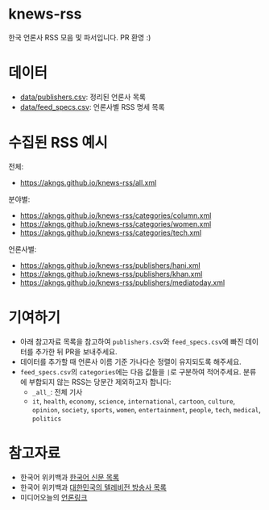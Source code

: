 # knews-rss

한국 언론사 RSS 모음 및 파서입니다. PR 환영 :)

# 데이터

- [data/publishers.csv](data/publishers.csv): 정리된 언론사 목록
- [data/feed_specs.csv](data/feed_specs.csv): 언론사별 RSS 명세 목록

# 수집된 RSS 예시

전체:

- https://akngs.github.io/knews-rss/all.xml

분야별:

- https://akngs.github.io/knews-rss/categories/column.xml
- https://akngs.github.io/knews-rss/categories/women.xml
- https://akngs.github.io/knews-rss/categories/tech.xml

언론사별:

- https://akngs.github.io/knews-rss/publishers/hani.xml
- https://akngs.github.io/knews-rss/publishers/khan.xml
- https://akngs.github.io/knews-rss/publishers/mediatoday.xml

# 기여하기

- 아래 참고자료 목록을 참고하여 `publishers.csv`와 `feed_specs.csv`에 빠진 데이터를 추가한 뒤 PR을 보내주세요.
- 데이터를 추가할 때 언론사 이름 기준 가나다순 정렬이 유지되도록 해주세요.
- `feed_specs.csv`의 `categories`에는 다음 값들을 `|`로 구분하여 적어주세요. 분류에 부합되지 않는 RSS는 당분간
  제외하고자 합니다:
  - `_all_`: 전체 기사
  - `it`, `health`, `economy`, `science`, `international`, `cartoon`, `culture`,
    `opinion`, `society`, `sports`, `women`, `entertainment`, `people`, `tech`,
    `medical`, `politics`

# 참고자료

- 한국어 위키백과
  [한국어 신문 목록](https://ko.wikipedia.org/wiki/%ED%95%9C%EA%B5%AD%EC%96%B4_%EC%8B%A0%EB%AC%B8_%EB%AA%A9%EB%A1%9D)
- 한국어 위키백과
  [대한민국의 텔레비전 방송사 목록](https://ko.wikipedia.org/wiki/%EB%8C%80%ED%95%9C%EB%AF%BC%EA%B5%AD%EC%9D%98_%ED%85%94%EB%A0%88%EB%B9%84%EC%A0%84_%EB%B0%A9%EC%86%A1%EC%82%AC_%EB%AA%A9%EB%A1%9D)
- 미디어오늘의 [언론링크](http://www.mediatoday.co.kr/com/partners.html)
